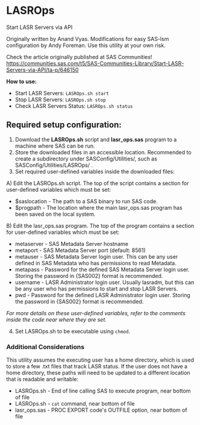 # LASROps
Start LASR Servers via API

Originally written by Anand Vyas.
Modifications for easy SAS-lsm configuration by Andy Foreman.
Use this utility at your own risk.

Check the article originally published at SAS Communities!
https://communities.sas.com/t5/SAS-Communities-Library/Start-LASR-Servers-via-API/ta-p/646150

**How to use:**
* Start LASR Servers: `LASROps.sh start`
* Stop LASR Servers: `LASROps.sh stop`
* Check LASR Servers Status: `LASROps.sh status`

## Required setup configuration:

1) Download the **LASROps.sh** script and **lasr_ops.sas** program to a machine where SAS can be run.
2) Store the downloaded files in an accessible location. Recommended to create a subdirectory under SASConfig/Utilities/, such as SASConfig/Utilities/LASROps/ .
3) Set required user-defined variables inside the downloaded files:

A) Edit the LASROps.sh script. The top of the script contains a section for user-defined variables which must be set:

* $saslocation - The path to a SAS binary to run SAS code.
* $progpath - The location where the main lasr_ops.sas program has been saved on the local system.

B) Edit the lasr_ops.sas program. The top of the program contains a section for user-defined variables which must be set:

* metaserver - SAS Metadata Server hostname
* metaport - SAS Metadata Server port (default: 8561)
* metauser - SAS Metadata Server login user. This can be any user defined in SAS Metadata who has permissions to read Metadata.
* metapass - Password for the defined SAS Metadata Server login user. Storing the password in {SAS002} format is recommended.
* username - LASR Administrator login user. Usually lasradm, but this can be any user who has permissions to start and stop LASR Servers.
* pwd - Password for the defined LASR Administrator login user. Storing the password in {SAS002} format is recommended.

*For more details on these user-defined variables, refer to the comments inside the code near where they are set.*

4) Set LASROps.sh to be executable using `chmod`.

### Additional Considerations

This utility assumes the executing user has a home directory, which is used to store a few .txt files that track LASR status. If the user does not have a home directory, these paths will need to be updated to a different location that is readable and writable:
* LASROps.sh - End of line calling SAS to execute program, near bottom of file
* LASROps.sh - `cat` command, near bottom of file
* lasr_ops.sas - PROC EXPORT code's OUTFILE option, near bottom of file

